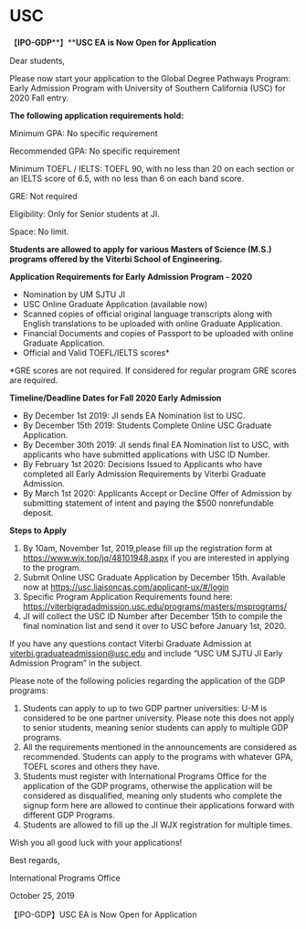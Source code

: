 # USC

【**IPO-GDP****】****USC EA is Now Open for Application**

 

Dear students,

 

Please now start your application to the Global Degree Pathways Program: Early Admission Program with University of Southern California (USC) for 2020 Fall entry. 

 

**The following application requirements hold:**

Minimum GPA: No specific requirement

Recommended GPA: No specific requirement

Minimum TOEFL / IELTS: TOEFL 90, with no less than 20 on each section or an IELTS score of 6.5, with no less than 6 on each band score. 

GRE: Not required

Eligibility: Only for Senior students at JI.

Space: No limit.

 

**Students are allowed to apply for various Masters of Science (M.S.) programs offered by the Viterbi School of Engineering.**

 

 

 

**Application Requirements for Early Admission Program - 2020**

 

- Nomination by UM SJTU JI
- USC Online Graduate Application (available now)
- Scanned copies of official original language transcripts along with English translations to be uploaded with online Graduate Application.
- Financial Documents and copies of Passport to be uploaded with online Graduate Application.
- Official and Valid TOEFL/IELTS scores*

 

*GRE scores are not required. If considered for regular program GRE scores are required.

 

**Timeline/Deadline Dates for Fall 2020 Early Admission**

 

- By December 1st 2019: JI sends EA Nomination list to USC.
- By December 15th 2019: Students Complete Online USC Graduate Application.
- By December 30th 2019: JI sends final EA Nomination list to USC, with applicants who have submitted applications with USC ID Number.
- By February 1st 2020: Decisions Issued to Applicants who have completed all Early Admission Requirements by Viterbi Graduate Admission.
- By March 1st 2020: Applicants Accept or Decline Offer of Admission by submitting statement of intent and paying the $500 nonrefundable deposit.

 

**Steps to Apply** 

   

1. By 10am, November 1st, 2019,please fill up the registration form at https://www.wjx.top/jq/48101948.aspx if you are interested in applying to the program.
2. Submit Online USC Graduate Application by December 15th. Available now at https://usc.liaisoncas.com/applicant-ux/#/login
3. Specific Program Application Requirements found here: https://viterbigradadmission.usc.edu/programs/masters/msprograms/
4. JI will collect the USC ID Number after December 15th to compile the final nomination list and send it over to USC before January 1st, 2020.

 

If you have any questions contact Viterbi Graduate Admission at [viterbi.graduateadmission@usc.edu](mailto:viterbi.graduateadmission@usc.edu) and include “USC UM SJTU JI Early Admission Program” in the subject.

 

 

Please note of the following policies regarding the application of the GDP programs:

1. Students can apply to up to two GDP partner universities: U-M is considered to be one partner university. Please note this does not apply to senior students, meaning senior students can apply to multiple GDP programs.
2. All the requirements mentioned in the announcements are considered as recommended. Students can apply to the programs with whatever GPA, TOEFL scores and others they have.
3. Students must register with International Programs Office for the application of the GDP programs, otherwise the application will be considered as disqualified, meaning only students who complete the signup form here are allowed to continue their applications forward with different GDP Programs. 
4. Students are allowed to fill up the JI WJX registration for multiple times.

 

 

 

Wish you all good luck with your applications!

 

Best regards,

 

International Programs Office

October 25, 2019

【IPO-GDP】USC EA is Now Open for Application

 


